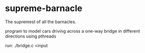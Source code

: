 # supreme-barnacle

The supremest of all the barnacles. 

program to model cars driving across a one-way bridge in different directions using pthreads

run: ./bridge.c <input 
